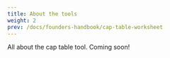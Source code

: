 ```yaml
---
title: About the tools
weight: 2
prev: /docs/founders-handbook/cap-table-worksheet
---
```


All about the cap table tool. Coming soon!